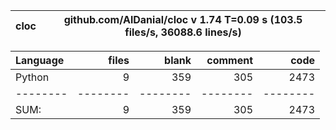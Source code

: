 cloc|github.com/AlDanial/cloc v 1.74  T=0.09 s (103.5 files/s, 36088.6 lines/s)
--- | ---

Language|files|blank|comment|code
:-------|-------:|-------:|-------:|-------:
Python|9|359|305|2473
--------|--------|--------|--------|--------
SUM:|9|359|305|2473
